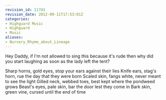 ```yaml
---
revision_id: 11741
revision_date: 2012-09-11T17:53:01Z
categories:
- Highguard Music
- Highguard
- Music
aliases:
- Nursery_Rhyme_about_Lineage
---
```


Hey Daddy, if I'm not allowed to sing this because it's rude then why did you start laughing as soon as the lady left the tent?


Sharp horns, gold eyes, stop your ears against their lies
Knife ears, stag's horn, rue the day that they were born
Scaled skin, fangs white, never meant to see the light
Gilled neck, webbed toes, best kept where the pondweed grows
Beast's eyes, pale skin, bar the door lest they come in
Bark skin, green vine, cursed until the end of time




